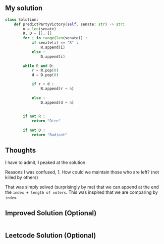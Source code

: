 ## My solution

```python
class Solution:
    def predictPartyVictory(self, senate: str) -> str:
        n = len(senate)
        R, D = [], []
        for i in range(len(senate)) :
            if senate[i] == "R" :
                R.append(i)
            else :
                D.append(i)
            
        while R and D: 
            r = R.pop(0)
            d = D.pop(0)

            if r < d :
                R.append(r + n)
        
            else :
                D.append(d + n)
        
        
        if not R :
            return "Dire"
        
        if not D :
            return "Radiant"
```

## Thoughts

I have to admit, I peaked at the solution. 

Reasons I was confused,
	1. How could we maintain those who are left? (not killed by others)

That was simply solved (surprisingly by me) that we can append at the end the `index + length of voters`.
This was inspired that we are comparing by `index`.
## Improved Solution (Optional)

```python

```

## Leetcode Solution (Optional)

```python

```